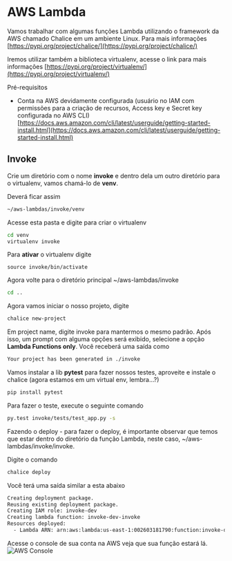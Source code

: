 # AWS Lambda

Vamos trabalhar com algumas funções Lambda utilizando o framework da AWS chamado Chalice em um ambiente Linux.
Para mais informações [https://pypi.org/project/chalice/](https://pypi.org/project/chalice/)

Iremos utilizar também a biblioteca virtualenv, acesse o link para mais informações [https://pypi.org/project/virtualenv/](https://pypi.org/project/virtualenv/)

Pré-requisitos
- Conta na AWS devidamente configurada (usuário no IAM com permissões para a criação de recursos, Access key e Secret key configurada no AWS CLI) [https://docs.aws.amazon.com/cli/latest/userguide/getting-started-install.html](https://docs.aws.amazon.com/cli/latest/userguide/getting-started-install.html)


## Invoke
Crie um diretório com o nome **invoke** e dentro dela um outro diretório para o virtualenv, vamos chamá-lo de **venv**.

Deverá ficar assim
```sh
~/aws-lambdas/invoke/venv
```
Acesse esta pasta e digite para criar o virtualenv
```sh
cd venv
virtualenv invoke
```

Para **ativar** o virtualenv digite
```
source invoke/bin/activate
```

Agora volte para o diretório principal ~/aws-lambdas/invoke
```sh
cd ..
```

Agora vamos iniciar o nosso projeto, digite
```sh
chalice new-project
```

Em project name, digite invoke para mantermos o mesmo padrão. Após isso, um prompt com alguma opções será exibido, selecione a opção **Lambda Functions only**. Você receberá uma saída como
```sh
Your project has been generated in ./invoke
```

Vamos instalar a lib **pytest** para fazer nossos testes, aproveite e instale o chalice (agora estamos em um virtual env, lembra...?)
```sh
pip install pytest
```

Para fazer o teste, execute o seguinte comando
```sh
py.test invoke/tests/test_app.py -s
```

Fazendo o deploy - para fazer o deploy, é importante observar que temos que estar dentro do diretório da função Lambda, neste caso, ~/aws-lambdas/invoke/invoke.

Digite o comando
```sh
chalice deploy 
```

Você terá uma saída similar a esta abaixo
```sh
Creating deployment package.
Reusing existing deployment package.
Creating IAM role: invoke-dev
Creating lambda function: invoke-dev-invoke
Resources deployed:
  - Lambda ARN: arn:aws:lambda:us-east-1:002603181790:function:invoke-dev-invoke
```

Acesse o console de sua conta na AWS veja que sua função estará lá.
![AWS Console](https://i.ibb.co/F4X47mh/aws-lambdas-chalice-deploy.png)